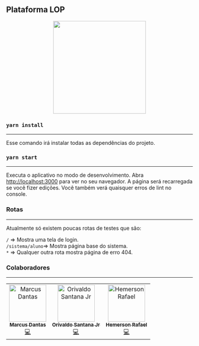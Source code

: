 ## Plataforma LOP

<p align="center">
<img width="250px" src="https://github.com/Natalnet/lop-front-end/blob/master/public/assets/images/logo.png?raw=true"/>
</p>

### `yarn install`
<hr>
Esse comando irá instalar todas as dependências do projeto.

### `yarn start`
<hr>
Executa o aplicativo no modo de desenvolvimento. Abra <a target="_blank" href="http://localhost:3000">http://localhost:3000</a> para ver no seu navegador. A página será recarregada se você fizer edições. Você também verá quaisquer erros de lint no console.

### Rotas
<hr>
Atualmente só existem poucas rotas de testes que são:

`/` => Mostra uma tela de login.<br>
`/sistema/aluno`=> Mostra página base do sistema.<br>
`*` => Qualquer outra rota mostra página de erro 404.<br>


### Colaboradores
<hr>
<table>
  <tr>
    <td align="center">
      <a href="http://github.com/mpsdantas">
        <img src="https://avatars1.githubusercontent.com/u/18246968?s=400&u=7a4633dba51fd94c701fc25219afb33123159471&v=4" width="100px;" alt="Marcus Dantas"/>
        <br />
        <sub><b>Marcus Dantas</b></sub>
      </a><br />
      <a href="https://github.com/Natalnet/lop-front-end/commits?author=mpsdantas" title="Code">💻</a>
    </td>
    <td align="center">
      <a href="https://github.com/orivaldosantana">
        <img src="https://avatars3.githubusercontent.com/u/19957124?s=400&v=4" width="100px;" alt="Orivaldo Santana Jr"/>
        <br />
        <sub><b>Orivaldo Santana Jr</b></sub>
      </a><br />
      <a href="https://github.com/Natalnet/lop-front-end/commits?author=orivaldosantana" title="Code">💻</a>
    </td> 
    <td align="center">
      <a href="https://github.com/HemersonRafael">
        <img src="https://avatars1.githubusercontent.com/u/16457864?s=460&v=4" width="100px;" alt="Hemerson Rafael"/>
        <br />
        <sub><b>Hemerson Rafael </b></sub>
      </a><br />
      <a href="https://github.com/Natalnet/lop-front-end/commits?author=HemersonRafael" title="Code">💻</a>
    </td> 
  </tr>
</table>



